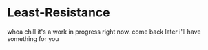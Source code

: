 # Least-Resistance

whoa chill it's a work in progress right now. come back later i'll have something for you
